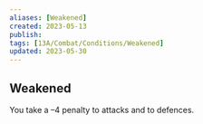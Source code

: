 ```yaml
---
aliases: [Weakened]
created: 2023-05-13
publish: 
tags: [13A/Combat/Conditions/Weakened]
updated: 2023-05-30
---
```


## Weakened

You take a –4 penalty to attacks and to defences.
